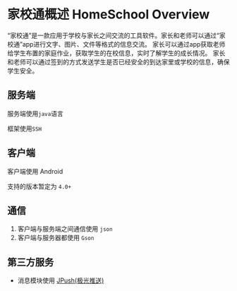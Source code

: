 # 家校通概述 HomeSchool Overview

“家校通”是一款应用于学校与家长之间交流的工具软件。家长和老师可以通过“家校通”app进行文字、图片、文件等格式的信息交流。
家长可以通过app获取老师给学生布置的家庭作业，获取学生的在校信息，实时了解学生的成长情况。
家长和老师可以通过签到的方式发送学生是否已经安全的到达家里或学校的信息，确保学生安全。


## 服务端

服务端使用`java`语言

框架使用`SSH` 

## 客户端

客户端使用 Android

支持的版本暂定为 `4.0+`


## 通信

1. 客户端与服务端之间通信使用 `json`
2. 客户端与服务器都使用 `Gson`

## 第三方服务

* 消息模块使用 [JPush(极光推送)](https://www.jpush.cn/)

